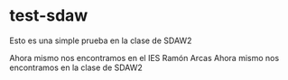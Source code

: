 # test-sdaw

Esto es una simple prueba en la clase de SDAW2

Ahora mismo nos encontramos en el IES Ramón Arcas
Ahora mismo nos encontramos en la clase de SDAW2
